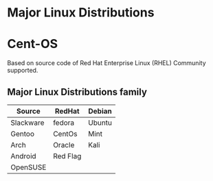 # Major Linux Distributions


# Cent-OS

Based on source code of Red Hat Enterprise Linux (RHEL)
Community supported.


## Major Linux Distributions family


Source | RedHat | Debian
------ | ------ | ------
Slackware | fedora | Ubuntu
Gentoo | CentOs | Mint
Arch | Oracle | Kali
Android | Red Flag |
 | OpenSUSE |